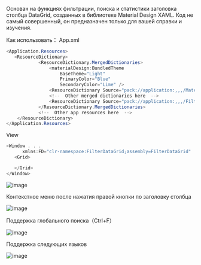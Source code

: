 Основан на функциях фильтрации, поиска и статистики заголовка столбца DataGrid, созданных в библиотеке Material Design XAML.
Код не самый совершенный, он предназначен только для вашей справки и изучения.

Как использовать：
App.xml 

```C# 
<Application.Resources>
   <ResourceDictionary>
            <ResourceDictionary.MergedDictionaries>
                <materialDesign:BundledTheme
                    BaseTheme="Light"
                    PrimaryColor="Blue"
                    SecondaryColor="Lime" />
                <ResourceDictionary Source="pack://application:,,,/MaterialDesignThemes.Wpf;component/Themes/MaterialDesignTheme.Defaults.xaml" />
                <!--  Other merged dictionaries here  -->
                <ResourceDictionary Source="pack://application:,,,/FilterDataGrid;component/Themes/Generic.xaml" />
            </ResourceDictionary.MergedDictionaries>
            <!--  Other app resources here  -->
    </ResourceDictionary>
</Application.Resources>
``` 
View
 ```C#   
 <Window . . .
       xmlns:FD="clr-namespace:FilterDataGrid;assembly=FilterDataGrid"
    <Grid>
 
    </Grid>
</Window>
```
![image](https://user-images.githubusercontent.com/73624088/225265390-f9e90483-5a6e-402e-828a-fa8117407791.png)

Контекстное меню после нажатия правой кнопки по заголовку столбца

![image](https://user-images.githubusercontent.com/73624088/225265847-f24406f9-ef58-4990-88dc-c9d0ba52705e.png)

Поддержка глобального поиска（Ctrl+F）

![image](https://user-images.githubusercontent.com/73624088/225266292-50c16732-48f5-4962-8233-56a334071589.png)

Поддержка следующих языков

![image](https://user-images.githubusercontent.com/73624088/225267641-91bd956f-8819-4e71-9395-4d0e134be6b8.png)



